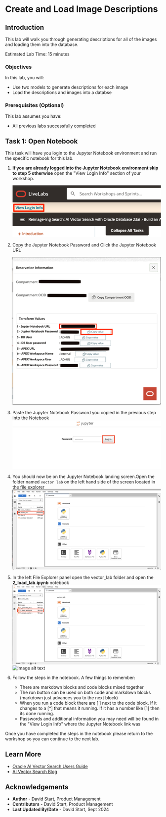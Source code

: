 # Create and Load Image Descriptions

## Introduction

This lab will walk you through generating descriptions for all of the images and loading them into the database.

Estimated Lab Time: 15 minutes

### Objectives

In this lab, you will:
* Use two models to generate descriptions for each image
* Load the descriptions and images into a databse

### Prerequisites (Optional)

This lab assumes you have:
* All previous labs successfully completed


## Task 1: Open Notebook

This task will have you login to the Jupyter Notebook environment and run the specific notebook for this lab.

1. **If you are already logged into the Jupyter Notebook environment skip to step 5 otherwise** open the "View Login Info" section of your workshop.

	![Image alt text](images/lab4_1ba.png)

2. Copy the Jupyter Notebook Password and Click the Jupyter Notebook URL

    ![Image alt text](images/lab4_1a.png)

3. Paste the Jupyter Notebook Password you copied in the previous step into the Notebook
    ![Image alt text](images/lab2_3.png)

4. You should now be on the Jupyter Notebook landing screen.Open the folder named `vector lab` on the left hand side of the screen located in the file explorer
    ![Image alt text](images/lab2_4.png)

5. In the left File Explorer panel open the vector\_lab folder and open the **2\_load\_lab.ipynb** notebook
    ![Image alt text](images/lab2_5.png)
    ![Image alt text](images/lab2_6.png)

6. Follow the steps in the notebook. A few things to remember:
    - There are markdown blocks and code blocks mixed together
    - The run button can be used on both code and markdown blocks (markdown just advances you to the next block)
    - When you run a code block there are [ ] next to the code block. If it changes to a [\*] that means it running. If it has a number like [1] then its done running.
    - Passwords and additional information you may need will be found in the "View Login Info" where the Jupyter Notebook link was

Once you have completed the steps in the notebook please return to the workshop so you can continue to the next lab.

## Learn More

* [Oracle AI Vector Search Users Guide](https://docs.oracle.com/en/database/oracle/oracle-database/23/vecse/whats-new-oracle-ai-vector-search.html)
* [AI Vector Search Blog](https://blogs.oracle.com/database/post/oracle-announces-general-availability-of-ai-vector-search-in-oracle-database-23ai)

## Acknowledgements
* **Author** - David Start, Product Management
* **Contributors** -  David Start, Product Management
* **Last Updated By/Date** - David Start, Sept 2024
